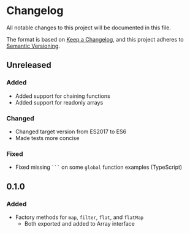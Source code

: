 # Changelog

All notable changes to this project will be documented in this file.

The format is based on [Keep a Changelog](https://keepachangelog.com/en/1.0.0/),
and this project adheres to [Semantic Versioning](https://semver.org/spec/v2.0.0.html).

## Unreleased

### Added

- Added support for chaining functions
- Added support for readonly arrays

### Changed

- Changed target version from ES2017 to ES6
- Made tests more concise

### Fixed

- Fixed missing ` ``` ` on some `global` function examples (TypeScript)

## 0.1.0

### Added

- Factory methods for `map`, `filter`, `flat`, and `flatMap`
  - Both exported and added to Array interface
